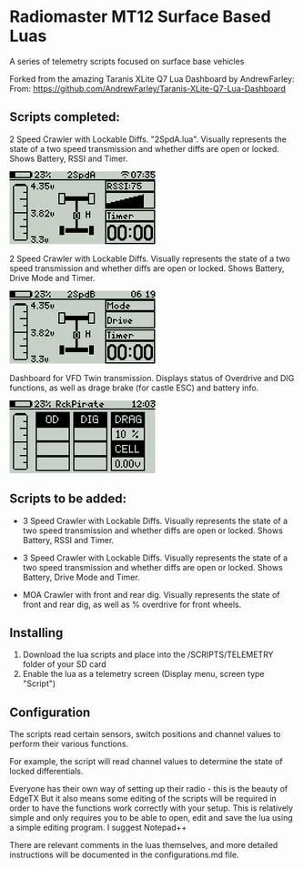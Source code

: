 # Radiomaster MT12 Surface Based Luas
A series of telemetry scripts focused on surface base vehicles

Forked from the amazing Taranis XLite Q7 Lua Dashboard by AndrewFarley:
From: https://github.com/AndrewFarley/Taranis-XLite-Q7-Lua-Dashboard

## Scripts completed:

2 Speed Crawler with Lockable Diffs. "2SpdA.lua".  Visually represents the state of a two speed transmission and whether diffs are open or locked.  Shows Battery, RSSI and Timer.

![Alt text](/Screenshots/2SpdA.png?raw=true "Optional Title")

2 Speed Crawler with Lockable Diffs.  Visually represents the state of a two speed transmission and whether diffs are open or locked.  Shows Battery, Drive Mode and Timer.

![Alt text](/Screenshots/2SpdB.png?raw=true "Optional Title")

Dashboard for VFD Twin transmission.  Displays status of Overdrive and DIG functions, as well as drage brake (for castle ESC) and battery info.

![Alt text](/Screenshots/screenshot_zorro_24-01-23_12-03-41.png?raw=true "Optional Title")

## Scripts to be added:

- 3 Speed Crawler with Lockable Diffs.  Visually represents the state of a two speed transmission and whether diffs are open or locked.  Shows Battery, RSSI and Timer.
  
- 3 Speed Crawler with Lockable Diffs.  Visually represents the state of a two speed transmission and whether diffs are open or locked.  Shows Battery, Drive Mode and Timer.

- MOA Crawler with front and rear dig.  Visually represents the state of front and rear dig, as well as % overdrive for front wheels.
   

## Installing

1. Download the lua scripts and place into the /SCRIPTS/TELEMETRY folder of your SD card
2. Enable the lua as a telemetry screen (Display menu, screen type "Script")

## Configuration

The scripts read certain sensors, switch positions and channel values to perform their various functions.

For example, the script will read channel values to determine the state of locked differentials.

Everyone has their own way of setting up their radio - this is the beauty of EdgeTX
But it also means some editing of the scripts will be required in order to have the functions work
correctly with your setup.  This is relatively simple and only requires you to be able to open, edit
and save the lua using a simple editing program.  I suggest Notepad++

There are relevant comments in the luas themselves, and more detailed instructions will be documented
in the configurations.md file.

